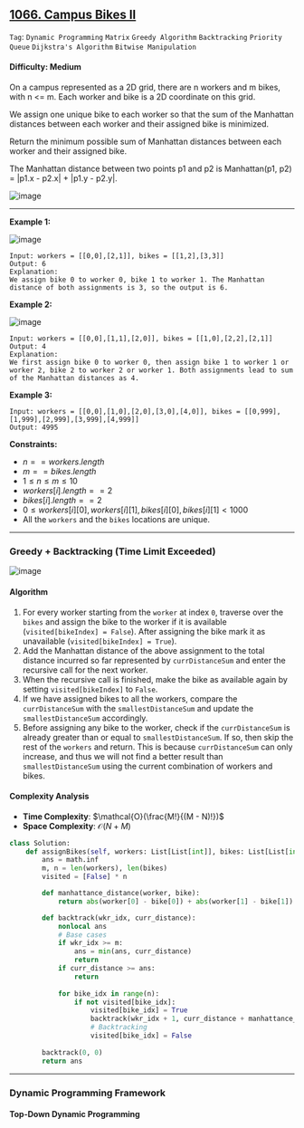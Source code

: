 ## [1066. Campus Bikes II](https://leetcode.com/problems/campus-bikes-ii)

```Tag```: ```Dynamic Programming``` ```Matrix``` ```Greedy Algorithm``` ```Backtracking``` ```Priority Queue``` ```Dijkstra's Algorithm``` ```Bitwise Manipulation```

#### Difficulty: Medium

On a campus represented as a 2D grid, there are n workers and m bikes, with n <= m. Each worker and bike is a 2D coordinate on this grid.

We assign one unique bike to each worker so that the sum of the Manhattan distances between each worker and their assigned bike is minimized.

Return the minimum possible sum of Manhattan distances between each worker and their assigned bike.

The Manhattan distance between two points p1 and p2 is Manhattan(p1, p2) = |p1.x - p2.x| + |p1.y - p2.y|.

![image](https://github.com/quananhle/Python/assets/35042430/c4372e86-55ae-45a5-b551-4a85109612e1)

---

__Example 1:__

![image](https://assets.leetcode.com/uploads/2019/03/06/1261_example_1_v2.png)
```
Input: workers = [[0,0],[2,1]], bikes = [[1,2],[3,3]]
Output: 6
Explanation: 
We assign bike 0 to worker 0, bike 1 to worker 1. The Manhattan distance of both assignments is 3, so the output is 6.
```

__Example 2:__

![image](https://assets.leetcode.com/uploads/2019/03/06/1261_example_2_v2.png)
```
Input: workers = [[0,0],[1,1],[2,0]], bikes = [[1,0],[2,2],[2,1]]
Output: 4
Explanation: 
We first assign bike 0 to worker 0, then assign bike 1 to worker 1 or worker 2, bike 2 to worker 2 or worker 1. Both assignments lead to sum of the Manhattan distances as 4.
```

__Example 3:__
```
Input: workers = [[0,0],[1,0],[2,0],[3,0],[4,0]], bikes = [[0,999],[1,999],[2,999],[3,999],[4,999]]
Output: 4995
```

__Constraints:__

- $n == workers.length$
- $m == bikes.length$
- $1 \le n \le m \le 10$
- $workers[i].length == 2$
- $bikes[i].length == 2$
- $0 \le workers[i][0], workers[i][1], bikes[i][0], bikes[i][1] \lt 1000$
- All the ```workers``` and the ```bikes``` locations are unique.

---

### Greedy + Backtracking (Time Limit Exceeded)

![image](https://github.com/quananhle/Python/assets/35042430/57e8ef2b-d9ed-44e9-8ea3-5c796d052915)

#### Algorithm

1. For every worker starting from the ```worker``` at index ```0```, traverse over the ```bikes``` and assign the bike to the worker if it is available (```visited[bikeIndex] = False```). After assigning the bike mark it as unavailable (```visited[bikeIndex] = True```).
2. Add the Manhattan distance of the above assignment to the total distance incurred so far represented by ```currDistanceSum``` and enter the recursive call for the next worker.
3. When the recursive call is finished, make the bike as available again by setting ```visited[bikeIndex]``` to ```False```.
4. If we have assigned bikes to all the workers, compare the ```currDistanceSum``` with the ```smallestDistanceSum``` and update the ```smallestDistanceSum``` accordingly.
5. Before assigning any bike to the worker, check if the ```currDistanceSum``` is already greater than or equal to ```smallestDistanceSum```. If so, then skip the rest of the ```workers``` and return. This is because ```currDistanceSum``` can only increase, and thus we will not find a better result than ```smallestDistanceSum``` using the current combination of workers and bikes.

#### Complexity Analysis

- __Time Complexity__: $\mathcal{O}(\frac{M!}{(M - N)!})$
- __Space Complexity__: $\mathcal{O}(N + M)$

```Python
class Solution:
    def assignBikes(self, workers: List[List[int]], bikes: List[List[int]]) -> int:
        ans = math.inf
        m, n = len(workers), len(bikes)
        visited = [False] * n

        def manhattance_distance(worker, bike):
            return abs(worker[0] - bike[0]) + abs(worker[1] - bike[1])

        def backtrack(wkr_idx, curr_distance):
            nonlocal ans
            # Base cases
            if wkr_idx >= m:
                ans = min(ans, curr_distance)
                return
            if curr_distance >= ans:
                return
            
            for bike_idx in range(n):
                if not visited[bike_idx]:
                    visited[bike_idx] = True
                    backtrack(wkr_idx + 1, curr_distance + manhattance_distance(workers[wkr_idx], bikes[bike_idx]))
                    # Backtracking
                    visited[bike_idx] = False
            
        backtrack(0, 0)
        return ans
```

---

### Dynamic Programming Framework

#### Top-Down Dynamic Programming
